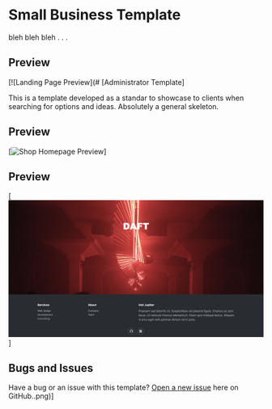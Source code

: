 # Small Business Template

bleh bleh bleh . . .

## Preview
[![Landing Page Preview](# [Administrator Template]

This is a template developed as a standar to showcase to clients when searching for options and ideas. 
Absolutely a general skeleton. 

## Preview
[![Shop Homepage Preview](https://github.com/MauMccoy/Small-Business-Template/blob/master/smallBusinessTemplatePreview.png)]

## Preview
[![Shop Homepage Preview](https://github.com/MauMccoy/Small-Business-Template/blob/master/smallBusinessTemplatePreview2.png)]

## Bugs and Issues

Have a bug or an issue with this template? [Open a new issue](https://github.com/MauMccoy/Small-Business-Template/issues) here on GitHub..png)]
